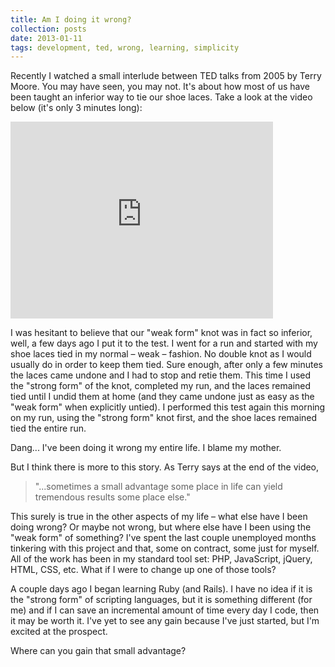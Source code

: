 ```yaml
---
title: Am I doing it wrong?
collection: posts
date: 2013-01-11
tags: development, ted, wrong, learning, simplicity
---
```


Recently I watched a small interlude between TED talks from 2005 by Terry Moore. You may have seen, you may not. It's about how most of us have been taught an inferior way to tie our shoe laces. Take a look at the video below (it's only 3 minutes long):

<p><iframe src="http://www.youtube.com/embed/zAFcV7zuUDA" frameborder="0" width="420" height="315"></iframe></p>

I was hesitant to believe that our "weak form" knot was in fact so inferior, well, a few days ago I put it to the test. I went for a run and started with my shoe laces tied in my normal – weak – fashion. No double knot as I would usually do in order to keep them tied. Sure enough, after only a few minutes the laces came undone and I had to stop and retie them. This time I used the "strong form" of the knot, completed my run, and the laces remained tied until I undid them at home (and they came undone just as easy as the "weak form" when explicitly untied). I performed this test again this morning on my run, using the "strong form" knot first, and the shoe laces remained tied the entire run.

Dang... I've been doing it wrong my entire life. I blame my mother.

But I think there is more to this story. As Terry says at the end of the video,

> "...sometimes a small advantage some place in life can yield tremendous results some place else."

This surely is true in the other aspects of my life – what else have I been doing wrong? Or maybe not wrong, but where else have I been using the "weak form" of something? I've spent the last couple unemployed months tinkering with this project and that, some on contract, some just for myself. All of the work has been in my standard tool set: PHP, JavaScript, jQuery, HTML, CSS, etc. What if I were to change up one of those tools?

A couple days ago I began learning Ruby (and Rails). I have no idea if it is the "strong form" of scripting languages, but it is something different (for me) and if I can save an incremental amount of time every day I code, then it may be worth it. I've yet to see any gain because I've just started, but I'm excited at the prospect.

Where can you gain that small advantage?
